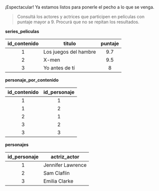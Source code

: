 ¡Espectacular! Ya estamos listos para ponerle el pecho a lo que se venga.

> Consultá los actores y actrices que participen en películas con puntaje mayor a 9. Procurá que no se repitan los resultados.

**series_peliculas**

|**id_contenido**|titulo|puntaje|
|:--:|----|:--:|
|1|Los juegos del hambre|9.7|
|2|X-men|9.5|
|3|Yo antes de tí|8|

**personaje_por_contenido**

|**id_contenido**|**id_personaje**|
|:--:|:--:|
|1|1|
|1|2|
|2|1|
|3|2|
|3|3|

**personajes**

|**id_personaje**|**actriz_actor**|
|:----:|----|
|1|Jennifer Lawrence|
|2|Sam Claflin|
|3|Emilia Clarke|


